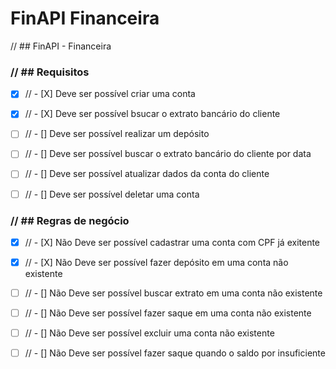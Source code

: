 # FinAPI Financeira

// ## FinAPI - Financeira

### **// ## Requisitos**

* [X]  // - [X] Deve ser possível criar uma conta
* [X] // - [X] Deve ser possível bsucar o extrato bancário do cliente

* [ ] // - [] Deve ser possível realizar um depósito
* [ ] // - [] Deve ser possível buscar o extrato bancário do cliente por data

* [ ] // - [] Deve ser possível atualizar dados da conta do cliente
* [ ] // - [] Deve ser possível deletar uma conta


### **// ## Regras de negócio**

* [X] // - [X] Não Deve ser possível cadastrar uma conta com CPF já exitente
* [X] // - [X] Não Deve ser possível fazer depósito em uma conta não existente

* [ ] // - [] Não Deve ser possível buscar extrato em uma conta não existente
* [ ] // - [] Não Deve ser possível fazer saque em uma conta não existente

* [ ] // - [] Não Deve ser possível excluir uma conta não existente
* [ ] // - [] Não Deve ser possível fazer saque quando o saldo por insuficiente
